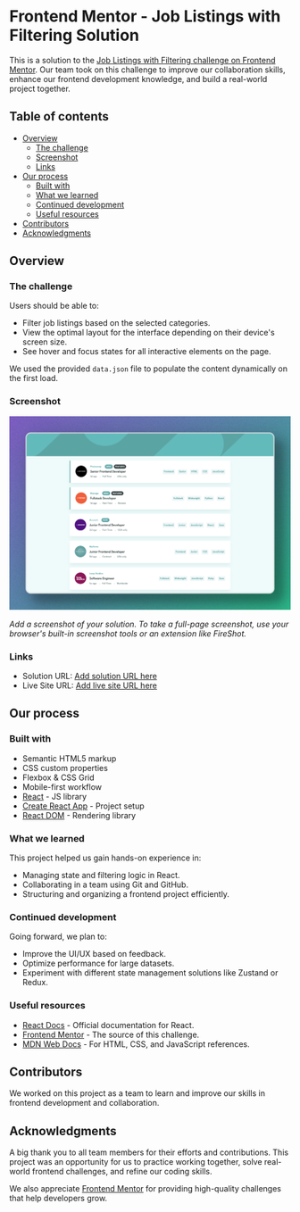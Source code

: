 # Frontend Mentor - Job Listings with Filtering Solution

This is a solution to the [Job Listings with Filtering challenge on Frontend Mentor](https://www.frontendmentor.io/challenges/job-listings-with-filtering-ivstIPCt). Our team took on this challenge to improve our collaboration skills, enhance our frontend development knowledge, and build a real-world project together.

## Table of contents

- [Overview](#overview)
  - [The challenge](#the-challenge)
  - [Screenshot](#screenshot)
  - [Links](#links)
- [Our process](#our-process)
  - [Built with](#built-with)
  - [What we learned](#what-we-learned)
  - [Continued development](#continued-development)
  - [Useful resources](#useful-resources)
- [Contributors](#contributors)
- [Acknowledgments](#acknowledgments)

## Overview

### The challenge

Users should be able to:

- Filter job listings based on the selected categories.
- View the optimal layout for the interface depending on their device's screen size.
- See hover and focus states for all interactive elements on the page.

We used the provided `data.json` file to populate the content dynamically on the first load.

### Screenshot

![Project Screenshot](./screenshot.png)

*Add a screenshot of your solution. To take a full-page screenshot, use your browser's built-in screenshot tools or an extension like FireShot.*

### Links

- Solution URL: [Add solution URL here](https://your-solution-url.com)
- Live Site URL: [Add live site URL here](https://your-live-site-url.com)

## Our process

### Built with

- Semantic HTML5 markup
- CSS custom properties
- Flexbox & CSS Grid
- Mobile-first workflow
- [React](https://reactjs.org/) - JS library
- [Create React App](https://create-react-app.dev/) - Project setup
- [React DOM](https://reactjs.org/docs/react-dom.html) - Rendering library

### What we learned

This project helped us gain hands-on experience in:
- Managing state and filtering logic in React.
- Collaborating in a team using Git and GitHub.
- Structuring and organizing a frontend project efficiently.

### Continued development

Going forward, we plan to:
- Improve the UI/UX based on feedback.
- Optimize performance for large datasets.
- Experiment with different state management solutions like Zustand or Redux.

### Useful resources

- [React Docs](https://react.dev/) - Official documentation for React.
- [Frontend Mentor](https://www.frontendmentor.io/) - The source of this challenge.
- [MDN Web Docs](https://developer.mozilla.org/) - For HTML, CSS, and JavaScript references.

## Contributors

We worked on this project as a team to learn and improve our skills in frontend development and collaboration.


## Acknowledgments

A big thank you to all team members for their efforts and contributions. This project was an opportunity for us to practice working together, solve real-world frontend challenges, and refine our coding skills.

We also appreciate [Frontend Mentor](https://www.frontendmentor.io/) for providing high-quality challenges that help developers grow.
